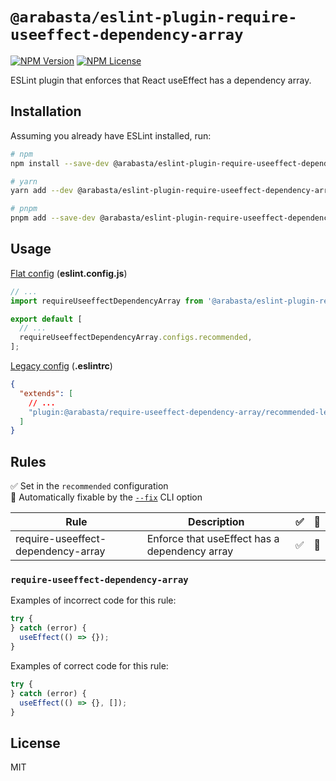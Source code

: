 # `@arabasta/eslint-plugin-require-useeffect-dependency-array`

[![NPM Version](https://img.shields.io/npm/v/%40arabasta%2Feslint-plugin-require-useeffect-dependency-array)](https://www.npmjs.com/package/@arabasta/eslint-plugin-require-useeffect-dependency-array)
[![NPM License](https://img.shields.io/npm/l/%40arabasta%2Feslint-plugin-require-useeffect-dependency-array)](https://github.com/CloudNStoyan/arabasta/blob/main/eslint-plugin-require-useeffect-dependency-array/LICENSE)

ESLint plugin that enforces that React useEffect has a dependency array.

## Installation

Assuming you already have ESLint installed, run:

```sh
# npm
npm install --save-dev @arabasta/eslint-plugin-require-useeffect-dependency-array

# yarn
yarn add --dev @arabasta/eslint-plugin-require-useeffect-dependency-array

# pnpm
pnpm add --save-dev @arabasta/eslint-plugin-require-useeffect-dependency-array
```

## Usage

[Flat config](https://eslint.org/docs/latest/use/configure/configuration-files)
(**eslint.config.js**)

```js
// ...
import requireUseeffectDependencyArray from '@arabasta/eslint-plugin-require-useeffect-dependency-array';

export default [
  // ...
  requireUseeffectDependencyArray.configs.recommended,
];
```

[Legacy config](https://eslint.org/docs/latest/use/configure/configuration-files-deprecated)
(**.eslintrc**)

```json
{
  "extends": [
    // ...
    "plugin:@arabasta/require-useeffect-dependency-array/recommended-legacy"
  ]
}
```

## Rules

✅ Set in the `recommended` configuration\
🔧 Automatically fixable by the [`--fix`](https://eslint.org/docs/latest/user-guide/command-line-interface#--fix) CLI option

| Rule                               | Description                                   | ✅  | 🔧  |
| ---------------------------------- | --------------------------------------------- | :-: | :-: |
| require-useeffect-dependency-array | Enforce that useEffect has a dependency array | ✅  | 🔧  |

### `require-useeffect-dependency-array`

Examples of incorrect code for this rule:

```js
try {
} catch (error) {
  useEffect(() => {});
}
```

Examples of correct code for this rule:

```js
try {
} catch (error) {
  useEffect(() => {}, []);
}
```

## License

MIT
